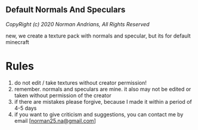 ## Default Normals And Speculars
*CopyRight (c) 2020 Norman Andrians, All Rights Reserved*

new, we create a texture pack with normals and specular, but its for default minecraft

# Rules
1. do not edit / take textures without creator permission!
2. remember. normals and speculars are mine. it also may not be edited or taken without permission of the creator
3. if there are mistakes please forgive, because I made it within a period of 4-5 days
4. if you want to give criticism and suggestions, you can contact me by email [norman25.na@gmail.com]